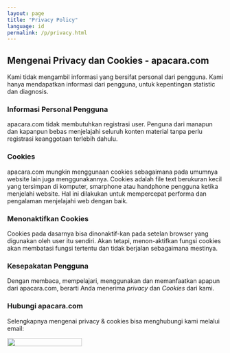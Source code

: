 ```yaml
---
layout: page
title: "Privacy Policy"
language: id
permalink: /p/privacy.html
---
```

<h2>Mengenai Privacy dan Cookies - apacara.com</h2>

<p>Kami tidak mengambil informasi yang bersifat personal dari pengguna. Kami hanya mendapatkan informasi dari pengguna, untuk kepentingan statistic dan diagnosis. </p>

<h3>Informasi Personal Pengguna</h3>
<p>apacara.com tidak membutuhkan registrasi user. Penguna dari manapun dan kapanpun bebas menjelajahi seluruh konten material tanpa perlu registrasi keanggotaan terlebih dahulu.</p>

<h3>Cookies</h3>
<p>apacara.com mungkin menggunaan cookies sebagaimana pada umumnya website lain juga menggunakannya. Cookies adalah file text berukuran kecil yang tersimpan di komputer, smarphone atau handphone pengguna ketika menjelahi website. Hal ini dilakukan untuk mempercepat performa dan pengalaman menjelajahi web dengan baik.</p>

<h3>Menonaktifkan Cookies</h3>
<p>Cookies pada dasarnya bisa dinonaktif-kan pada setelan browser yang digunakan oleh user itu sendiri. Akan tetapi, menon-aktifkan fungsi cookies akan membatasi fungsi tertentu dan tidak berjalan sebagaimana mestinya.</p>

<h3>Kesepakatan Pengguna</h3>
<p>Dengan membaca, mempelajari, menggunakan dan memanfaatkan apapun dari apacara.com, berarti Anda menerima <em>privacy</em> dan <em>Cookies</em> dari kami. </p>

<h3>Hubungi apacara.com</h3>
<p>Selengkapnya mengenai privacy &amp; cookies bisa menghubungi kami melalui email: </p>
<amp-img alt="" layout="fixed" width="174" height="19" tabindex="0" src="https://www.apacara.com/media/images/3m41l.png"><noscript><div class="img-fixed"><img width="174" height="19" src="https://www.apacara.com/media/images/3m41l.png" alt=""/></div></noscript></amp-img>
